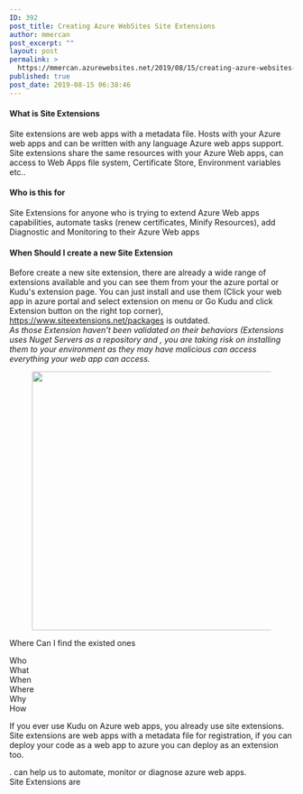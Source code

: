 ```yaml
---
ID: 392
post_title: Creating Azure WebSites Site Extensions
author: mmercan
post_excerpt: ""
layout: post
permalink: >
  https://mmercan.azurewebsites.net/2019/08/15/creating-azure-websites-site-extensions/
published: true
post_date: 2019-08-15 06:38:46
---
```

<!-- wp:heading {"level":4} -->
<h4>

What is Site Extensions

</h4>
<!-- /wp:heading -->

<!-- wp:paragraph -->
<p>Site extensions are web apps with a metadata file. Hosts with your Azure web apps and can be written with any language Azure web apps support. Site extensions share the same resources with your Azure Web apps, can access to Web Apps file system, Certificate Store, Environment variables etc..  </p>
<!-- /wp:paragraph -->

<!-- wp:heading {"level":4} -->
<h4>

Who is this for

</h4>
<!-- /wp:heading -->

<!-- wp:paragraph -->
<p> Site Extensions for anyone who  is trying to extend Azure Web apps capabilities, automate tasks (renew certificates, Minify Resources), add Diagnostic and Monitoring to their Azure Web apps </p>
<!-- /wp:paragraph -->

<!-- wp:heading {"level":4} -->
<h4>  When Should I create a new Site Extension</h4>
<!-- /wp:heading -->

<!-- wp:paragraph -->
<p>Before create a new site extension, there are already a wide range of extensions available and you can see them from your the azure portal or Kudu's extension page. You can just install and use them (Click your web app in azure portal and select extension on menu or Go Kudu and click Extension button on the right top corner), <br><a href="https://www.siteextensions.net/packages">https://www.siteextensions.net/packages</a> is outdated.<br><em>As those Extension haven't been validated on their behaviors (Extensions uses Nuget Servers as a repository and , you are taking risk on installing them to your environment as they may have malicious can access everything your web app can access.</em></p>
<!-- /wp:paragraph -->

<!-- wp:image {"id":457,"width":531,"height":459} -->
<figure class="wp-block-image is-resized"><img src="/wp-content/uploads/2019/08/Site-Extensions-img-1.jpg" alt="" class="wp-image-457" width="531" height="459"/></figure>
<!-- /wp:image -->

<!-- wp:paragraph -->
<p> </p>
<!-- /wp:paragraph -->

<!-- wp:paragraph -->
<p>Where Can I find the existed ones</p>
<!-- /wp:paragraph -->

<!-- wp:paragraph -->
<p>Who<br> What<br> When<br> Where<br> Why<br> How</p>
<!-- /wp:paragraph -->

<!-- wp:paragraph -->
<p>

If you ever use Kudu on Azure web apps, you already use site extensions. Site extensions are web apps with a metadata file for registration, if you can deploy your code as a web app to azure you can deploy as an extension too.

</p>
<!-- /wp:paragraph -->

<!-- wp:paragraph -->
<p></p>
<!-- /wp:paragraph -->

<!-- wp:paragraph -->
<p>. can help us to automate, monitor or diagnose azure web apps.<br>Site Extensions are </p>
<!-- /wp:paragraph -->